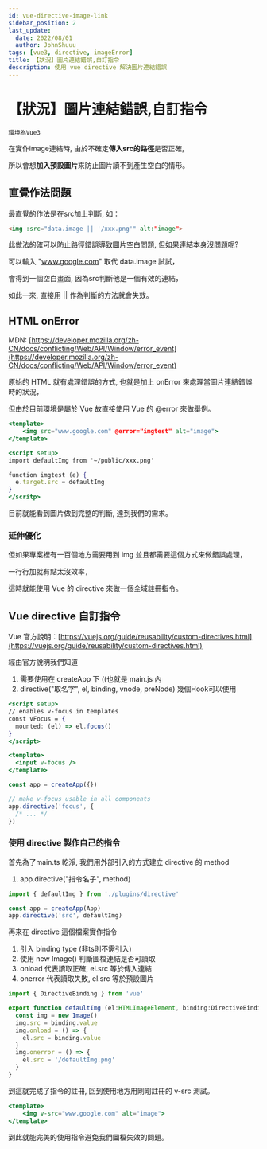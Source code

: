 ```yaml
---
id: vue-directive-image-link
sidebar_position: 2
last_update:
  date: 2022/08/01
  author: JohnShuuu
tags: [vue3, directive, imageError]
title: 【狀況】圖片連結錯誤,自訂指令
description: 使用 vue directive 解決圖片連結錯誤
---
```

# 【狀況】圖片連結錯誤,自訂指令
`環境為Vue3`

在實作image連結時, 由於不確定**傳入src的路徑**是否正確, 

所以會想**加入預設圖片**來防止圖片讀不到產生空白的情形。


## 直覺作法問題

最直覺的作法是在src加上判斷, 如：
```html title="最直覺的做法"
<img :src="data.image || '/xxx.png'" alt:"image">
```

此做法的確可以防止路徑錯誤導致圖片空白問題, 但如果連結本身沒問題呢?

可以輸入 "www.google.com" 取代 data.image 試試，

會得到一個空白畫面, 因為src判斷他是一個有效的連結，

如此一來, 直接用 || 作為判斷的方法就會失效。

## HTML onError
MDN: [https://developer.mozilla.org/zh-CN/docs/conflicting/Web/API/Window/error_event](https://developer.mozilla.org/zh-CN/docs/conflicting/Web/API/Window/error_event)

原始的 HTML 就有處理錯誤的方式, 也就是加上 onError 來處理當圖片連結錯誤時的狀況，

但由於目前環境是屬於 Vue 故直接使用 Vue 的 @error 來做舉例。

```jsx
<template>
	<img src="www.google.com" @error="imgtest" alt="image">
</template>

<script setup>
import defaultImg from '~/public/xxx.png'

function imgtest (e) {
  e.target.src = defaultImg
}
</scritp>
```

目前就能看到圖片做到完整的判斷, 達到我們的需求。

### 延伸優化
但如果專案裡有一百個地方需要用到 img 並且都需要這個方式來做錯誤處理，

一行行加就有點太沒效率，

這時就能使用 Vue 的 directive 來做一個全域註冊指令。

## Vue directive 自訂指令
Vue 官方說明：[https://vuejs.org/guide/reusability/custom-directives.html](https://vuejs.org/guide/reusability/custom-directives.html)

經由官方說明我們知道

1. 需要使用在 createApp 下 ((也就是 main.js 內
2. directive("取名字", el, binding, vnode, preNode) 幾個Hook可以使用

```jsx title="xxx.vue"
<script setup>
// enables v-focus in templates
const vFocus = {
  mounted: (el) => el.focus()
}
</script>

<template>
  <input v-focus />
</template>
```

```jsx title="main.ts"
const app = createApp({})

// make v-focus usable in all components
app.directive('focus', {
  /* ... */
})
```

### 使用 directive 製作自己的指令

首先為了main.ts 乾淨, 我們用外部引入的方式建立 directive 的 method

1. app.directive("指令名子", method)

```jsx title="/main.ts"
import { defaultImg } from './plugins/directive'

const app = createApp(App)
app.directive('src', defaultImg)

```

再來在 directive 這個檔案實作指令

1. 引入 binding type (非ts則不需引入)
1. 使用 new Image() 判斷圖檔連結是否可讀取
2. onload 代表讀取正確, el.src 等於傳入連結
3. onerror 代表讀取失敗, el.src 等於預設圖片

```jsx title="/plugins/directive.ts"
import { DirectiveBinding } from 'vue'

export function defaultImg (el:HTMLImageElement, binding:DirectiveBinding) {
  const img = new Image()
  img.src = binding.value
  img.onload = () => {
    el.src = binding.value
  }
  img.onerror = () => {
    el.src = '/defaultImg.png'
  }
}
```

到這就完成了指令的註冊, 回到使用地方用剛剛註冊的 v-src 測試。

```jsx
<template>
	<img v-src="www.google.com" alt="image">
</template>
```

到此就能完美的使用指令避免我們圖檔失效的問題。